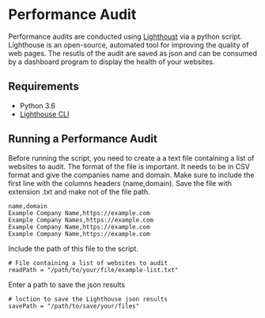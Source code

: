 
# Performance Audit

Performance audits are conducted using [Lighthoust](https://developers.google.com/web/tools/lighthouse/) via a python script. Lighthouse is an open-source, automated tool for improving the quality of web pages.  The resutls of the audit are saved as json and can be consumed by a dashboard program to display the health of your websites.

## Requirements

* Python 3.6
* [Lighthouse CLI](https://developers.google.com/web/tools/lighthouse/#cli)

## Running a Performance Audit
Before running the script, you need to create a a text file containing a list of websites to audit.  The format of the file is important.  It needs to be in CSV format and give the companies name and domain.  Make sure to include the first line with the columns headers (name,domain).  Save the file with extension .txt and make not of the file path.
```
name,domain
Example Company Name,https://example.com
Example Company Names,https://example.com
Example Company Name,https://example.com
Example Company Name,https://example.com
```
Include the path of this file to the script.
```
# File containing a list of websites to audit
readPath = "/path/to/your/file/example-list.txt"
```
Enter a path to save the json results
```
# loction to save the Lighthouse json results
savePath = "/path/to/save/your/files"
```
